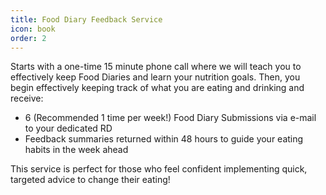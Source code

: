 ```yaml
---
title: Food Diary Feedback Service
icon: book
order: 2
---
```


Starts with a one-time 15 minute phone call where we will teach you to effectively keep Food Diaries and learn your nutrition goals. Then, you begin effectively keeping track of what you are eating and drinking and receive:

* 6 (Recommended 1 time per week!) Food Diary Submissions via e-mail to your dedicated RD
* Feedback summaries returned within 48 hours to guide your eating habits in the week ahead

This service is perfect for those who feel confident implementing quick, targeted advice to change their eating!

